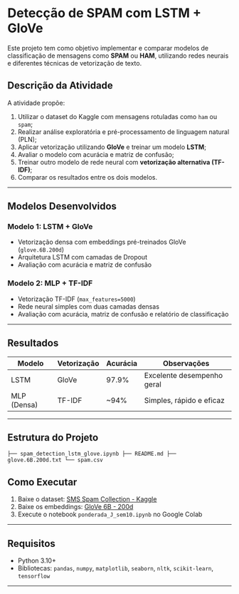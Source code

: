 # Detecção de SPAM com LSTM + GloVe

Este projeto tem como objetivo implementar e comparar modelos de classificação de mensagens como **SPAM** ou **HAM**, utilizando redes neurais e diferentes técnicas de vetorização de texto.

## Descrição da Atividade

A atividade propõe:

1. Utilizar o dataset do Kaggle com mensagens rotuladas como `ham` ou `spam`;
2. Realizar análise exploratória e pré-processamento de linguagem natural (PLN);
3. Aplicar vetorização utilizando **GloVe** e treinar um modelo **LSTM**;
4. Avaliar o modelo com acurácia e matriz de confusão;
5. Treinar outro modelo de rede neural com **vetorização alternativa (TF-IDF)**;
6. Comparar os resultados entre os dois modelos.

---

## Modelos Desenvolvidos

### Modelo 1: LSTM + GloVe
- Vetorização densa com embeddings pré-treinados GloVe (`glove.6B.200d`)
- Arquitetura LSTM com camadas de Dropout
- Avaliação com acurácia e matriz de confusão

### Modelo 2: MLP + TF-IDF
- Vetorização TF-IDF (`max_features=5000`)
- Rede neural simples com duas camadas densas
- Avaliação com acurácia, matriz de confusão e relatório de classificação

---

## Resultados

| Modelo         | Vetorização | Acurácia | Observações                      |
|----------------|-------------|----------|----------------------------------|
| LSTM           | GloVe       | 97.9%    | Excelente desempenho geral       |
| MLP (Densa)    | TF-IDF      | ~94%     | Simples, rápido e eficaz         |

---

## Estrutura do Projeto
``` ├── spam_detection_lstm_glove.ipynb ├── README.md ├── glove.6B.200d.txt └── spam.csv ``` 

## Como Executar

1. Baixe o dataset: [SMS Spam Collection - Kaggle]([https://www.kaggle.com/datasets/uciml/sms-spam-collection-dataset](https://www.kaggle.com/datasets/uciml/sms-spam-collection-dataset?resource=download))
2. Baixe os embeddings: [GloVe 6B - 200d](https://nlp.stanford.edu/data/glove.6B.zip)
3. Execute o notebook `ponderada_J_sem10.ipynb` no Google Colab

---

## Requisitos

- Python 3.10+
- Bibliotecas: `pandas`, `numpy`, `matplotlib`, `seaborn`, `nltk`, `scikit-learn`, `tensorflow`

---


